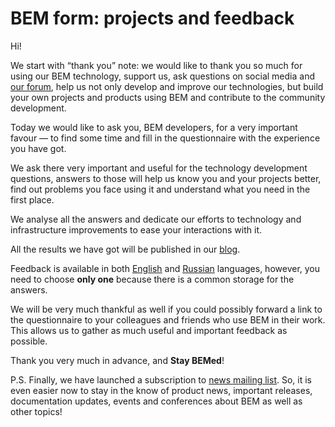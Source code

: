 # BEM form: projects and feedback

Hi!

We start with “thank you” note: we would like to thank you so much for using our BEM technology, support us, ask questions on 
social media and [our forum](https://en.bem.info/forum/), help us not only develop and improve our technologies, but build your 
own projects and products using BEM and contribute to the community development. 

Today we would like to ask you, BEM developers, for a very important favour — to find some time and fill in the questionnaire 
with the experience you have got. 

We ask there very important and useful for the technology development questions, answers to those will help us know you and 
your projects better, find out problems you face using it and understand what you need in the first place. 

We analyse all the answers and dedicate our efforts to technology and infrastructure improvements to ease your interactions 
with it. 

All the results we have got will be published in our [blog](https://en.bem.info/blog/). 

Feedback is available in both [English](https://en.bem.info/feedback/) and [Russian](https://ru.bem.info/feedback/) languages, 
however, you need to choose **only one** because there is a common storage for the answers. 

We will be very much thankful as well if you could possibly forward a link to the questionnaire to your colleagues and friends 
who use BEM in their work. This allows us to gather as much useful and important feedback as possible. 

Thank you very much in advance, and **Stay BEMed**!

P.S.
Finally, we have launched a subscription to [news mailing list](https://en.bem.info/subscribe).
So, it is even easier now to stay in the know of product news, important releases, documentation updates, events and conferences about BEM as well as other topics!
